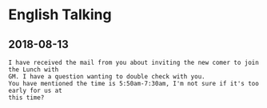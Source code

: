 # English Talking

## 2018-08-13

	I have received the mail from you about inviting the new comer to join the Lunch with
	GM. I have a question wanting to double check with you.
	You have mentioned the time is 5:50am-7:30am, I'm not sure if it's too early for us at
	this time?

	